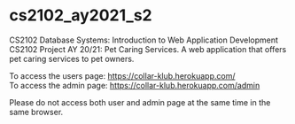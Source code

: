 # cs2102_ay2021_s2
CS2102 Database Systems: Introduction to Web Application Development
CS2102 Project AY 20/21: Pet Caring Services. A web application that offers pet caring services to pet owners.

To access the users page: https://collar-klub.herokuapp.com/ <br>
To access the admin page: https://collar-klub.herokuapp.com/admin <br>

Please do not access both user and admin page at the same time in the same browser.
